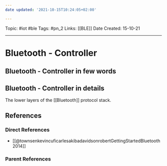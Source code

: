 ```yaml
---
date updated: '2021-10-15T10:24:05+02:00'

---
```


Topic: #iot #ble
Tags: #pn_2
Links: [[BLE]]
Date Created: 15-10-21

---

# Bluetooth - Controller

## Bluetooth - Controller in few words

## Bluetooth - Controller in details

The lower layers of the [[Bluetooth]] protocol stack.

## References

### Direct References

- [[@townsenkevincuficarlesakibadavidsonrobertGettingStartedBluetooth2014]]

### Parent References
